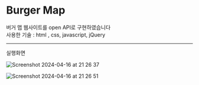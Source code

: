 # Burger Map
버거 맵 웹사이트를 open API로 구현하였습니다<br/>
사용한 기술 : html , css, javascript, jQuery




---
실행화면



![Screenshot 2024-04-16 at 21 26 37](https://github.com/Daeun22Chung/openAPI-Ajax/assets/164187336/b2ccf5da-f940-44de-b6fd-c13f21775c85)


![Screenshot 2024-04-16 at 21 26 51](https://github.com/Daeun22Chung/openAPI-Ajax/assets/164187336/d6146ba6-cd04-41ec-a43d-7f7dd6a7afcb)

